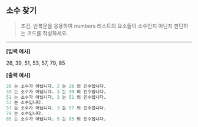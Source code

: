## 소수 찾기

> 조건, 반복문을 응용하여 numbers 리스트의 요소들이 소수인지 아닌지 판단하는 코드를 작성하세요.

---


**[입력 예시]**

26, 39, 51, 53, 57, 79, 85

**[출력 예시]**
```python
26 는 소수가 아닙니다. 2 는 26 의 인수입니다.
39 는 소수가 아닙니다. 3 는 39 의 인수입니다.
51 는 소수가 아닙니다. 3 는 51 의 인수입니다.
53 는 소수입니다.
57 는 소수가 아닙니다. 3 는 57 의 인수입니다.
79 는 소수입니다.
85 는 소수가 아닙니다. 5 는 85 의 인수입니다.
```